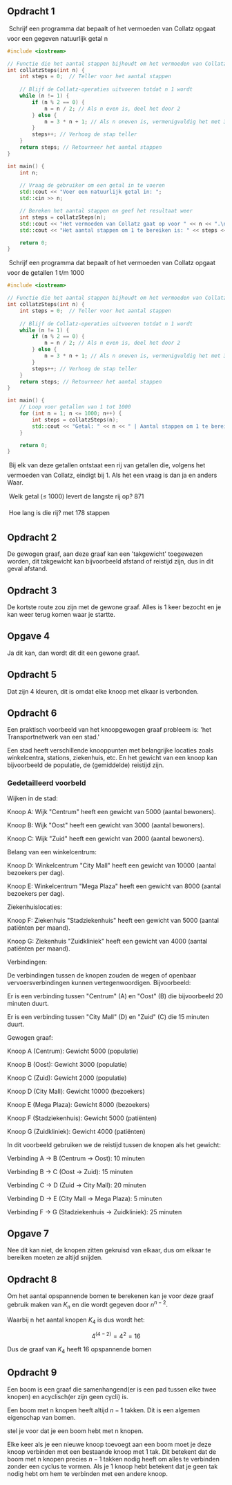 ## Opdracht 1

 Schrijf een programma dat bepaalt of het vermoeden van Collatz opgaat
voor een gegeven natuurlijk getal n
```cpp
#include <iostream>

// Functie die het aantal stappen bijhoudt om het vermoeden van Collatz te bereiken
int collatzSteps(int n) {
    int steps = 0;  // Teller voor het aantal stappen
    
    // Blijf de Collatz-operaties uitvoeren totdat n 1 wordt
    while (n != 1) {
        if (n % 2 == 0) {
            n = n / 2; // Als n even is, deel het door 2
        } else {
            n = 3 * n + 1; // Als n oneven is, vermenigvuldig het met 3 en tel er 1 bij op
        }
        steps++; // Verhoog de stap teller
    }
    return steps; // Retourneer het aantal stappen
}

int main() {
    int n;
    
    // Vraag de gebruiker om een getal in te voeren
    std::cout << "Voer een natuurlijk getal in: ";
    std::cin >> n;

    // Bereken het aantal stappen en geef het resultaat weer
    int steps = collatzSteps(n);
    std::cout << "Het vermoeden van Collatz gaat op voor " << n << ".\n";
    std::cout << "Het aantal stappen om 1 te bereiken is: " << steps << ".\n";

    return 0;
}
```

 Schrijf een programma dat bepaalt of het vermoeden van Collatz opgaat
voor de getallen 1 t/m 1000

```cpp
#include <iostream>

// Functie die het aantal stappen bijhoudt om het vermoeden van Collatz te bereiken
int collatzSteps(int n) {
    int steps = 0;  // Teller voor het aantal stappen
    
    // Blijf de Collatz-operaties uitvoeren totdat n 1 wordt
    while (n != 1) {
        if (n % 2 == 0) {
            n = n / 2; // Als n even is, deel het door 2
        } else {
            n = 3 * n + 1; // Als n oneven is, vermenigvuldig het met 3 en tel er 1 bij op
        }
        steps++; // Verhoog de stap teller
    }
    return steps; // Retourneer het aantal stappen
}

int main() {
    // Loop voor getallen van 1 tot 1000
    for (int n = 1; n <= 1000; n++) {
        int steps = collatzSteps(n);
        std::cout << "Getal: " << n << " | Aantal stappen om 1 te bereiken: " << steps << std::endl;
    }

    return 0;
}
```
 Bij elk van deze getallen ontstaat een rij van getallen die, volgens het
vermoeden van Collatz, eindigt bij 1.
Als het een vraag is dan ja en anders Waar.

 Welk getal (≤ 1000) levert de langste rij op?
871 

 Hoe lang is die rij?
met 178 stappen

## Opdracht 2 

De gewogen graaf, aan deze graaf kan een 'takgewicht' toegewezen worden, dit takgewicht kan bijvoorbeeld afstand of reistijd zijn, dus in dit geval afstand.

## Opdracht 3

De kortste route zou zijn met de gewone graaf. Alles is 1 keer bezocht en je kan weer terug komen waar je startte.

## Opgave 4 

Ja dit kan, dan wordt dit dit een gewone graaf.

## Opdracht 5

Dat zijn 4 kleuren, dit is omdat elke knoop met elkaar is verbonden.

## Opdracht 6

Een praktisch voorbeeld van het knoopgewogen graaf probleem is: 'het Transportnetwerk van een stad.'

Een stad heeft verschillende knooppunten met belangrijke locaties zoals winkelcentra, stations, ziekenhuis, etc. En het gewicht van een knoop kan bijvoorbeeld de populatie, de (gemiddelde) reistijd zijn.

### Gedetailleerd voorbeld 

Wijken in de stad:

Knoop A: Wijk "Centrum" heeft een gewicht van 5000 (aantal bewoners).

Knoop B: Wijk "Oost" heeft een gewicht van 3000 (aantal bewoners).

Knoop C: Wijk "Zuid" heeft een gewicht van 2000 (aantal bewoners).

Belang van een winkelcentrum:

Knoop D: Winkelcentrum "City Mall" heeft een gewicht van 10000 (aantal bezoekers per dag).

Knoop E: Winkelcentrum "Mega Plaza" heeft een gewicht van 8000 (aantal bezoekers per dag).

Ziekenhuislocaties:

Knoop F: Ziekenhuis "Stadziekenhuis" heeft een gewicht van 5000 (aantal patiënten per maand).

Knoop G: Ziekenhuis "Zuidkliniek" heeft een gewicht van 4000 (aantal patiënten per maand).

Verbindingen:

De verbindingen tussen de knopen zouden de wegen of openbaar vervoersverbindingen kunnen vertegenwoordigen. Bijvoorbeeld:

Er is een verbinding tussen "Centrum" (A) en "Oost" (B) die bijvoorbeeld 20 minuten duurt.

Er is een verbinding tussen "City Mall" (D) en "Zuid" (C) die 15 minuten duurt.

Gewogen graaf:

Knoop A (Centrum): Gewicht 5000 (populatie)

Knoop B (Oost): Gewicht 3000 (populatie)

Knoop C (Zuid): Gewicht 2000 (populatie)

Knoop D (City Mall): Gewicht 10000 (bezoekers)

Knoop E (Mega Plaza): Gewicht 8000 (bezoekers)

Knoop F (Stadziekenhuis): Gewicht 5000 (patiënten)

Knoop G (Zuidkliniek): Gewicht 4000 (patiënten)

In dit voorbeeld gebruiken we de reistijd tussen de knopen als het gewicht:

Verbinding A -> B (Centrum -> Oost): 10 minuten

Verbinding B -> C (Oost -> Zuid): 15 minuten

Verbinding C -> D (Zuid -> City Mall): 20 minuten

Verbinding D -> E (City Mall -> Mega Plaza): 5 minuten

Verbinding F -> G (Stadziekenhuis -> Zuidkliniek): 25 minuten

## Opgave 7 

Nee dit kan niet, de knopen zitten gekruisd van elkaar, dus om elkaar te bereiken moeten ze altijd snijden.

## Opdracht 8

Om het aantal opspannende bomen te berekenen kan je voor deze graaf gebruik maken van $K_{n}$ en die wordt gegeven door $n^{n-2}$.

Waarbij n het aantal knopen $K_{4}$ is dus wordt het:

$$4^{(4-2)} = 4^2 = 16$$

Dus de graaf van $K_{4}$ heeft 16 opspannende bomen

## Opdracht 9

Een boom is een graaf die samenhangend(er is een pad tussen elke twee knopen) en acyclisch(er zijn geen cycli) is.

Een boom met n knopen heeft altijd $n - 1$ takken. Dit is een algemen eigenschap van bomen.

stel je voor dat je een boom hebt met n knopen.

Elke keer als je een nieuwe knoop toevoegt aan een boom moet je deze knoop verbinden met een bestaande knoop met 1 tak. Dit betekent dat de boom met n knopen precies $n-1$ takken nodig heeft om alles te verbinden zonder een cyclus te vormen. 
Als je 1 knoop hebt betekent dat je geen tak nodig hebt om hem te verbinden met een andere knoop.
